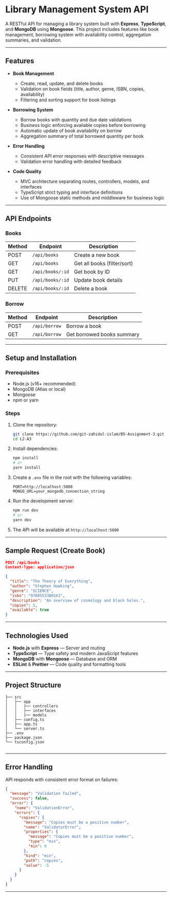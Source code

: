 
# Library Management System API

A RESTful API for managing a library system built with **Express**, **TypeScript**, and **MongoDB** using **Mongoose**. This project includes features like book management, borrowing system with availability control, aggregation summaries, and validation.

---

## Features

- **Book Management**
  - Create, read, update, and delete books
  - Validation on book fields (title, author, genre, ISBN, copies, availability)
  - Filtering and sorting support for book listings

- **Borrowing System**
  - Borrow books with quantity and due date validations
  - Business logic enforcing available copies before borrowing
  - Automatic update of book availability on borrow
  - Aggregation summary of total borrowed quantity per book

- **Error Handling**
  - Consistent API error responses with descriptive messages
  - Validation error handling with detailed feedback

- **Code Quality**
  - MVC architecture separating routes, controllers, models, and interfaces
  - TypeScript strict typing and interface definitions
  - Use of Mongoose static methods and middleware for business logic

---

## API Endpoints

### Books

| Method | Endpoint           | Description                |
| ------ | ------------------ | --------------------------|
| POST   | `/api/books`       | Create a new book          |
| GET    | `/api/books`       | Get all books (filter/sort)|
| GET    | `/api/books/:id`   | Get book by ID             |
| PUT    | `/api/books/:id`   | Update book details        |
| DELETE | `/api/books/:id`   | Delete a book              |

### Borrow

| Method | Endpoint           | Description                |
| ------ | ------------------ | --------------------------|
| POST   | `/api/borrow`      | Borrow a book              |
| GET    | `/api/borrow`      | Get borrowed books summary |

---

## Setup and Installation

### Prerequisites

- Node.js (v16+ recommended)
- MongoDB (Atlas or local)
- Mongoose
- npm or yarn

### Steps

1. Clone the repository:

   ```bash
   git clone https://github.com/git-zahidul-islam/B5-Assignment-3.git
   cd L2-A3
   ````

2. Install dependencies:

   ```bash
   npm install
   # or
   yarn install
   ````

3. Create a `.env` file in the root with the following variables:

   ```env
   PORT=http://localhost:5000
   MONGO_URL=your_mongodb_connection_string
   ```

4. Run the development server:

   ```bash
   npm run dev
   # or
   yarn dev
   ```

5. The API will be available at `http://localhost:5000`

---

## Sample Request (Create Book)

```json
POST /api/books
Content-Type: application/json

{
  "title": "The Theory of Everything",
  "author": "Stephen Hawking",
  "genre": "SCIENCE",
  "isbn": "9780553380163",
  "description": "An overview of cosmology and black holes.",
  "copies": 5,
  "available": true
}
```

---

## Technologies Used

* **Node.js** with **Express** — Server and routing
* **TypeScript** — Type safety and modern JavaScript features
* **MongoDB** with **Mongoose** — Database and ORM
* **ESLint** & **Prettier** — Code quality and formatting tools

---

## Project Structure

```
├── src
│   ├── app
│   │   ├── controllers
│   │   ├── interfaces
│   │   ├── models
│   ├── config.ts
│   ├── app.ts
│   └── server.ts
├── .env
├── package.json
└── tsconfig.json


```

---

## Error Handling

API responds with consistent error format on failures:

```json
{
  "message": "Validation failed",
  "success": false,
  "error": {
    "name": "ValidationError",
    "errors": {
      "copies": {
        "message": "Copies must be a positive number",
        "name": "ValidatorError",
        "properties": {
          "message": "Copies must be a positive number",
          "type": "min",
          "min": 0
        },
        "kind": "min",
        "path": "copies",
        "value": -5
      }
    }
  }
}
```

---



